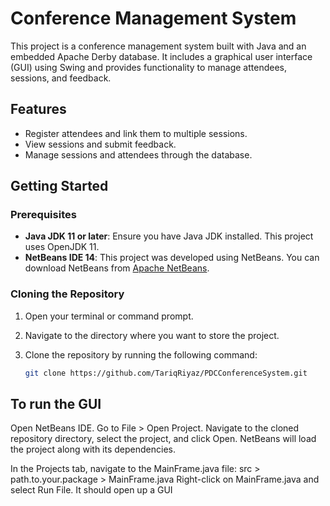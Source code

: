 # Conference Management System

This project is a conference management system built with Java and an embedded Apache Derby database. It includes a graphical user interface (GUI) using Swing and provides functionality to manage attendees, sessions, and feedback.

## Features

- Register attendees and link them to multiple sessions.
- View sessions and submit feedback.
- Manage sessions and attendees through the database.

## Getting Started

### Prerequisites

- **Java JDK 11 or later**: Ensure you have Java JDK installed. This project uses OpenJDK 11.
- **NetBeans IDE 14**: This project was developed using NetBeans. You can download NetBeans from [Apache NetBeans](https://netbeans.apache.org/).

### Cloning the Repository

1. Open your terminal or command prompt.
2. Navigate to the directory where you want to store the project.
3. Clone the repository by running the following command:

   ```bash
   git clone https://github.com/TariqRiyaz/PDCConferenceSystem.git

## To run the GUI
   
Open NetBeans IDE.
Go to File > Open Project.
Navigate to the cloned repository directory, select the project, and click Open.
NetBeans will load the project along with its dependencies.

In the Projects tab, navigate to the MainFrame.java file:
src > path.to.your.package > MainFrame.java
Right-click on MainFrame.java and select Run File.
It should open up a GUI
